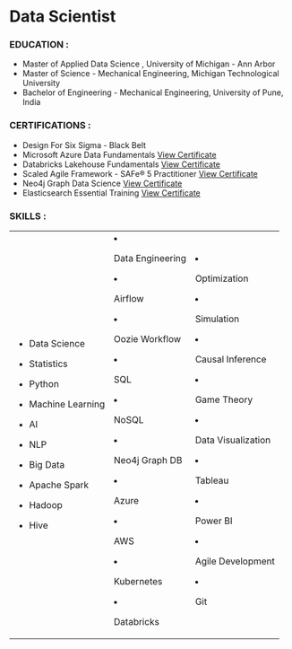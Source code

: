 # Data Scientist

### EDUCATION :
- Master of Applied Data Science , University of Michigan - Ann Arbor 
- Master of Science - Mechanical Engineering, Michigan Technological University
- Bachelor of Engineering - Mechanical Engineering, University of Pune, India


### CERTIFICATIONS :
- Design For Six Sigma - Black Belt  
- Microsoft Azure Data Fundamentals [View Certificate](https://learn.microsoft.com/api/credentials/share/en-us/elkoustubo/510678A5F57B4386?sharingId=8B8A90CBE421E1B3)
- Databricks Lakehouse Fundamentals  [View Certificate](https://credentials.databricks.com/10093065-95db-44c0-9ee0-20fcd6f712f6)
- Scaled Agile Framework - SAFe® 5 Practitioner [View Certificate](https://www.credly.com/badges/80d7ca7d-dd31-43e6-80fb-e6c0c271bed6?source=linked_in_profile)
- Neo4j Graph Data Science [View Certificate](https://graphacademy.neo4j.com/c/5bcc0883-1a2d-495a-95e8-aff3d8ff6d25/)
- Elasticsearch Essential Training [View Certificate](https://www.linkedin.com/learning/certificates/3cb937af12adc6a70d08a77ce62e7c983307af19188b150be4b3428b967e6080?accountId=0&u=0&success=true&authUUID=YrrgwY3zSxy3w8RvfBEAUQ%3D%3D)

### SKILLS :

<table border="0">
  <tr>
        <td>

- Data Science
- Statistics
- Python
- Machine Learning
- AI 
- NLP 
- Big Data
- Apache Spark
- Hadoop
- Hive
  
    </td>
    <td>

- Data Engineering
- Airflow
- Oozie Workflow
- SQL
- NoSQL
- Neo4j Graph DB
- Azure
- AWS 
- Kubernetes
- Databricks
  
    </td>
    <td>

- Optimization
- Simulation
- Causal Inference
- Game Theory
- Data Visualization
- Tableau
- Power BI
- Agile Development
- Git

    </td>
  </tr>
</table>
